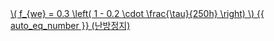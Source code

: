 <a href="/eco2_guide_center/1.%20ECO2%20Logic%20Guide/Hee1_Equation_List.html" class="equation-link" target="_blank" rel="noopener noreferrer">
  \( f_{we} = 0.3 \left( 1 - 0.2 \cdot \frac{\tau}{250h} \right) \) {{ auto_eq_number }} <span class="note">(난방정지)</span>
</a>
